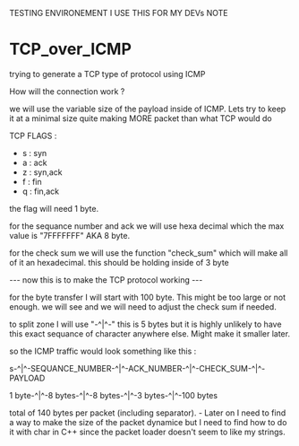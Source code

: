 TESTING ENVIRONEMENT I USE THIS FOR MY DEVs NOTE 

# TCP_over_ICMP
trying to generate a TCP type of protocol using ICMP


How will the connection work ? 

we will use the variable size of the payload inside of ICMP. Lets try to keep it at a minimal size quite making MORE packet than what TCP would do

TCP FLAGS : 
- s : syn
- a : ack
- z : syn,ack
- f : fin
- q : fin,ack 

the flag will need 1 byte.


for the sequance number and ack we will use hexa decimal which the max value is "7FFFFFFF" AKA 8 byte.


for the check sum we will use the function "check_sum" which will make all of it an hexadecimal. this should be holding inside of 3 byte


--- now this is to make the TCP protocol working ---


for the byte transfer I will start with 100 byte. This might be too large or not enough. we will see and we will need to adjust the check sum if needed. 


to split zone I will use "-^|^-" this is 5 bytes but it is highly unlikely to have this exact sequance of character anywhere else. Might make it smaller later.



so the ICMP traffic would look something like this : 


s-^|^-SEQUANCE_NUMBER-^|^-ACK_NUMBER-^|^-CHECK_SUM-^|^-PAYLOAD

1 byte-^|^-8 bytes-^|^-8 bytes-^|^-3 bytes-^|^-100 bytes

total of 140 bytes per packet (including separator). 
	- Later on I need to find a way to make the size of the packet dynamice but I need to find how to do it with char in C++ since the packet loader doesn't seem to like my strings. 